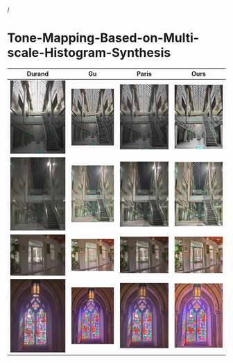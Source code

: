 /

# Tone-Mapping-Based-on-Multi-scale-Histogram-Synthesis





|                           Durand                           |                         Gu                         |                          Paris                           |                   Ours                   |
| :--------------------------------------------------------: | :------------------------------------------------: | :------------------------------------------------------: | :--------------------------------------: |
| ![Durand](./images/AtriumMorning/AtriumMorning_durand.jpg) | ![Gu](./images/AtriumMorning/AtriumMorning_Gu.jpg) | ![Paris](./images/AtriumMorning/AtriumMorning_paris.jpg) | ![Ours](./images/AtriumMorning/Ours.png) |
|            ![](./images/AtriumNight/durand.jpg)            |          ![](./images/AtriumNight/gu.jpg)          |           ![](./images/AtriumNight\paris.jpg)            |    ![](./images/AtriumNight/ours.png)    |
|              ![](./images/belgium/durand.jpg)              |            ![](./images/belgium/gu.jpg)            |             ![](./images/belgium/paris.jpg)              |      ![](./images/belgium/ours.png)      |
|             ![](./images/cathedral/durand.jpg)             |           ![](./images/cathedral/gu.jpg)           |            ![](./images/cathedral/paris.jpg)             |     ![](./images/cathedral/ours.png)     |






